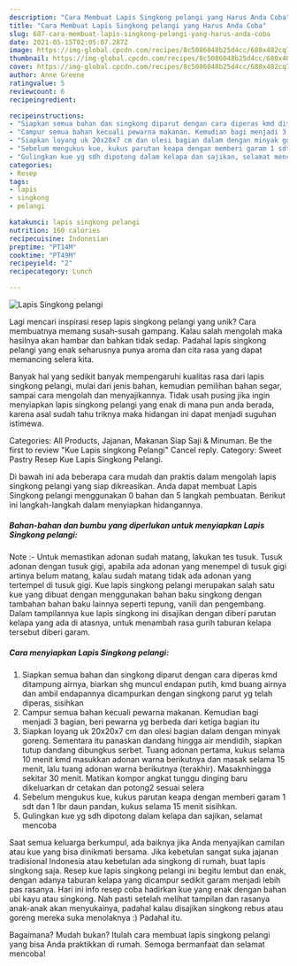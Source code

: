 ```yaml
---
description: "Cara Membuat Lapis Singkong pelangi yang Harus Anda Coba"
title: "Cara Membuat Lapis Singkong pelangi yang Harus Anda Coba"
slug: 687-cara-membuat-lapis-singkong-pelangi-yang-harus-anda-coba
date: 2021-05-15T02:05:07.287Z
image: https://img-global.cpcdn.com/recipes/8c5086048b25d4cc/680x482cq70/lapis-singkong-pelangi-foto-resep-utama.jpg
thumbnail: https://img-global.cpcdn.com/recipes/8c5086048b25d4cc/680x482cq70/lapis-singkong-pelangi-foto-resep-utama.jpg
cover: https://img-global.cpcdn.com/recipes/8c5086048b25d4cc/680x482cq70/lapis-singkong-pelangi-foto-resep-utama.jpg
author: Anne Greene
ratingvalue: 5
reviewcount: 6
recipeingredient:

recipeinstructions:
- "Siapkan semua bahan dan singkong diparut dengan cara diperas kmd ditampung airnya, biarkan shg muncul endapan putih, kmd buang airnya dan ambil endapannya dicampurkan dengan singkong parut yg telah diperas, sisihkan"
- "Campur semua bahan kecuali pewarna makanan. Kemudian bagi menjadi 3 bagian, beri pewarna yg berbeda dari ketiga bagian itu"
- "Siapkan loyang uk 20x20x7 cm dan olesi bagian dalam dengan minyak goreng. Sementara itu panaskan dandang hingga air mendidih, siapkan tutup dandang dibungkus serbet. Tuang adonan pertama, kukus selama 10 menit kmd masukkan adonan warna berikutnya dan masak selama 15 menit, lalu tuang adonan warna berikutnya (terakhir). Masaknhingga sekitar 30 menit. Matikan kompor angkat tunggu dinging baru dikeluarkan dr cetakan dan potong2 sesuai selera"
- "Sebelum mengukus kue, kukus parutan keapa dengan memberi garam 1 sdt dan 1 lbr daun pandan, kukus selama 15 menit sisihkan."
- "Gulingkan kue yg sdh dipotong dalam kelapa dan sajikan, selamat mencoba"
categories:
- Resep
tags:
- lapis
- singkong
- pelangi

katakunci: lapis singkong pelangi 
nutrition: 160 calories
recipecuisine: Indonesian
preptime: "PT14M"
cooktime: "PT49M"
recipeyield: "2"
recipecategory: Lunch

---
```



![Lapis Singkong pelangi](https://img-global.cpcdn.com/recipes/8c5086048b25d4cc/680x482cq70/lapis-singkong-pelangi-foto-resep-utama.jpg)

Lagi mencari inspirasi resep lapis singkong pelangi yang unik? Cara membuatnya memang susah-susah gampang. Kalau salah mengolah maka hasilnya akan hambar dan bahkan tidak sedap. Padahal lapis singkong pelangi yang enak seharusnya punya aroma dan cita rasa yang dapat memancing selera kita.

Banyak hal yang sedikit banyak mempengaruhi kualitas rasa dari lapis singkong pelangi, mulai dari jenis bahan, kemudian pemilihan bahan segar, sampai cara mengolah dan menyajikannya. Tidak usah pusing jika ingin menyiapkan lapis singkong pelangi yang enak di mana pun anda berada, karena asal sudah tahu triknya maka hidangan ini dapat menjadi suguhan istimewa.

Categories: All Products, Jajanan, Makanan Siap Saji &amp; Minuman. Be the first to review &#34;Kue Lapis singkong Pelangi&#34; Cancel reply. Category: Sweet Pastry Resep Kue Lapis Singkong Pelangi.


Di bawah ini ada beberapa cara mudah dan praktis dalam mengolah lapis singkong pelangi yang siap dikreasikan. Anda dapat membuat Lapis Singkong pelangi menggunakan 0 bahan dan 5 langkah pembuatan. Berikut ini langkah-langkah dalam menyiapkan hidangannya.

<!--inarticleads1-->

##### Bahan-bahan dan bumbu yang diperlukan untuk menyiapkan Lapis Singkong pelangi:



Note :- Untuk memastikan adonan sudah matang, lakukan tes tusuk. Tusuk adonan dengan tusuk gigi, apabila ada adonan yang menempel di tusuk gigi artinya belum matang, kalau sudah matang tidak ada adonan yang tertempel di tusuk gigi. Kue lapis singkong pelangi merupakan salah satu kue yang dibuat dengan menggunakan bahan baku singkong dengan tambahan bahan baku lainnya seperti tepung, vanili dan pengembang. Dalam tampilannya kue lapis singkong ini disajikan dengan diberi parutan kelapa yang ada di atasnya, untuk menambah rasa gurih taburan kelapa tersebut diberi garam. 

<!--inarticleads2-->

##### Cara menyiapkan Lapis Singkong pelangi:

1. Siapkan semua bahan dan singkong diparut dengan cara diperas kmd ditampung airnya, biarkan shg muncul endapan putih, kmd buang airnya dan ambil endapannya dicampurkan dengan singkong parut yg telah diperas, sisihkan
1. Campur semua bahan kecuali pewarna makanan. Kemudian bagi menjadi 3 bagian, beri pewarna yg berbeda dari ketiga bagian itu
1. Siapkan loyang uk 20x20x7 cm dan olesi bagian dalam dengan minyak goreng. Sementara itu panaskan dandang hingga air mendidih, siapkan tutup dandang dibungkus serbet. Tuang adonan pertama, kukus selama 10 menit kmd masukkan adonan warna berikutnya dan masak selama 15 menit, lalu tuang adonan warna berikutnya (terakhir). Masaknhingga sekitar 30 menit. Matikan kompor angkat tunggu dinging baru dikeluarkan dr cetakan dan potong2 sesuai selera
1. Sebelum mengukus kue, kukus parutan keapa dengan memberi garam 1 sdt dan 1 lbr daun pandan, kukus selama 15 menit sisihkan.
1. Gulingkan kue yg sdh dipotong dalam kelapa dan sajikan, selamat mencoba


Saat semua keluarga berkumpul, ada baiknya jika Anda menyajikan camilan atau kue yang bisa dinikmati bersama. Jika kebetulan sangat suka jajanan tradisional Indonesia atau kebetulan ada singkong di rumah, buat lapis singkong saja. Resep kue lapis singkong pelangi ini begitu lembut dan enak, dengan adanya taburan kelapa yang dicampur sedikit garam menjadi lebih pas rasanya. Hari ini info resep coba hadirkan kue yang enak dengan bahan ubi kayu atau singkong. Nah pasti setelah melihat tampilan dan rasanya anak-anak akan menyukainya, padahal kalau disajikan singkong rebus atau goreng mereka suka menolaknya :) Padahal itu. 

Bagaimana? Mudah bukan? Itulah cara membuat lapis singkong pelangi yang bisa Anda praktikkan di rumah. Semoga bermanfaat dan selamat mencoba!
